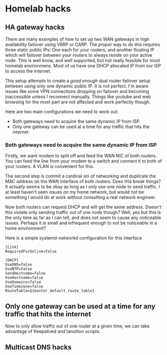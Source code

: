 # Homelab hacks

## HA gateway hacks

There are many examples of how to set up two WAN gateways in high availability failover using VRRP or CARP. The *proper* way to do this requires three static public IPs: One each for your routers, and another floating IP which will failover between your routers to always reside on your active node. This is well know, and well supported, but not really feasible for most homelab envrionmens. Most of us have one DHCP allocated IP from our ISP to access the internet.

This setup attempts to create a *good enough* dual router failover setup between using only one dynamic public IP. It is not perfect. I'm aware issues like some VPN connections dropping on failover and becoming inaccessible unless I reconnect manually. Things like youtube and web browsing for the most part are not affected and work perfectly though.

Here are two main configurations we need to work out:
- Both gateways need to acquire the same dynamic IP from ISP.
- Only one gateway can be used at a time for any traffic that hits the internet.

### Both gateways need to acquire the same dynamic IP from ISP

Firstly, we want modem to split off and feed the WAN NIC of both routers. You can feed the line from your modem to a switch and connect it to both of your routers. A VLAN is convenient for this.

The second step is commit a cardinal sin of networking and duplicate the MAC address on the WAN interface of both routers. Does this break things? It actually seems to be okay as long as I only use one node to send traffic. I at least haven't seen issues on my home network, but would not be something I would do at work without consulting a real network engineer.

Now both routers can request DHCP and will get the same address. Doesn't this violate only sending traffic out of one node though? Well, yes but this is the only time as far as I can tell, and does not seem to cause any noticeable issues. Perhaps it is small and infrequent enough to not be noticeable in a home environment?



Here is a simple systemd-networkd configuration for this interface

```
[Link]
RequiredForOnline=false

[DHCP]
UseDNS=false
UseNTP=false
SendHostname=false
UseHostname=false
UseDomains=false
UseTimezone=false
RouteTable=${master_default_route_table}
```


## Only one gateway can be used at a time for any traffic that hits the internet

Now to only allow traffic out of one router at a given time, we can take advantage of Keepalived and tansition scripts.

## Multicast DNS hacks
